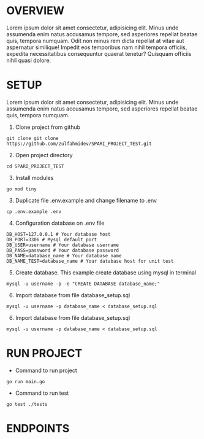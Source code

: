 # OVERVIEW
Lorem ipsum dolor sit amet consectetur, adipisicing elit. Minus unde assumenda enim natus accusamus tempore, sed asperiores repellat beatae quis, tempora numquam. Odit non minus rem dicta repellat at vitae aut aspernatur similique! Impedit eos temporibus nam nihil tempora officiis, expedita necessitatibus consequuntur quaerat tenetur? Quisquam officiis nihil quasi dolore.
# SETUP
Lorem ipsum dolor sit amet consectetur, adipisicing elit. Minus unde assumenda enim natus accusamus tempore, sed asperiores repellat beatae quis, tempora numquam. 
1. Clone project from github
```
git clone git clone https://github.com/zulfahmidev/SPARI_PROJECT_TEST.git
```
2. Open project directory
```
cd SPARI_PROJECT_TEST
```
3. Install modules
```
go mod tiny
```
3. Duplicate file .env.example and change filename to .env
```
cp .env.example .env
```
4. Configuration database on .env file
```
DB_HOST=127.0.0.1 # Your database host
DB_PORT=3306 # Mysql default port
DB_USER=username # Your database username
DB_PASS=password # Your database password
DB_NAME=database_name # Your database name
DB_NAME_TEST=database_name # Your database host for unit test
```
5. Create database. This example create database using mysql in terminal
```
mysql -u username -p -e "CREATE DATABASE database_name;"
```
6. Import database from file database_setup.sql
```
mysql -u username -p database_name < database_setup.sql
```
6. Import database from file database_setup.sql
```
mysql -u username -p database_name < database_setup.sql
```
# RUN PROJECT
- Command to run project
```
go run main.go
```
- Command to run test
```
go test ./tests
```
# ENDPOINTS
